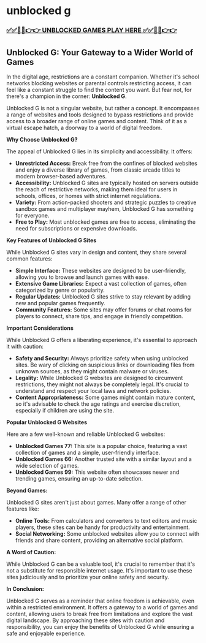 # unblocked g

### [✅✅🔴🔴👉👉 UNBLOCKED GAMES PLAY HERE ✅✅🔴🔴👉👉](https://topstoryindia.com)

## Unblocked G: Your Gateway to a Wider World of Games

In the digital age, restrictions are a constant companion. Whether it's school networks blocking websites or parental controls restricting access, it can feel like a constant struggle to find the content you want. But fear not, for there's a champion in the corner: **Unblocked G**. 

Unblocked G is not a singular website, but rather a concept. It encompasses a range of websites and tools designed to bypass restrictions and provide access to a broader range of online games and content. Think of it as a virtual escape hatch, a doorway to a world of digital freedom. 

**Why Choose Unblocked G?**

The appeal of Unblocked G lies in its simplicity and accessibility. It offers:

* **Unrestricted Access:** Break free from the confines of blocked websites and enjoy a diverse library of games, from classic arcade titles to modern browser-based adventures. 
* **Accessibility:** Unblocked G sites are typically hosted on servers outside the reach of restrictive networks, making them ideal for users in schools, offices, or homes with strict internet regulations.
* **Variety:**  From action-packed shooters and strategic puzzles to creative sandbox games and multiplayer mayhem, Unblocked G has something for everyone.
* **Free to Play:** Most unblocked games are free to access, eliminating the need for subscriptions or expensive downloads.

**Key Features of Unblocked G Sites**

While Unblocked G sites vary in design and content, they share several common features:

* **Simple Interface:** These websites are designed to be user-friendly, allowing you to browse and launch games with ease.
* **Extensive Game Libraries:** Expect a vast collection of games, often categorized by genre or popularity.
* **Regular Updates:** Unblocked G sites strive to stay relevant by adding new and popular games frequently.
* **Community Features:** Some sites may offer forums or chat rooms for players to connect, share tips, and engage in friendly competition.

**Important Considerations**

While Unblocked G offers a liberating experience, it's essential to approach it with caution:

* **Safety and Security:**  Always prioritize safety when using unblocked sites. Be wary of clicking on suspicious links or downloading files from unknown sources, as they might contain malware or viruses.
* **Legality:** While Unblocked G websites are designed to circumvent restrictions, they might not always be completely legal. It's crucial to understand and respect your local laws and network policies.
* **Content Appropriateness:** Some games might contain mature content, so it's advisable to check the age ratings and exercise discretion, especially if children are using the site.

**Popular Unblocked G Websites**

Here are a few well-known and reliable Unblocked G websites:

* **Unblocked Games 77:** This site is a popular choice, featuring a vast collection of games and a simple, user-friendly interface. 
* **Unblocked Games 66:** Another trusted site with a similar layout and a wide selection of games. 
* **Unblocked Games 99:** This website often showcases newer and trending games, ensuring an up-to-date selection.

**Beyond Games:**

Unblocked G sites aren't just about games. Many offer a range of other features like:

* **Online Tools:**  From calculators and converters to text editors and music players, these sites can be handy for productivity and entertainment.
* **Social Networking:**  Some unblocked websites allow you to connect with friends and share content, providing an alternative social platform.

**A Word of Caution:**

While Unblocked G can be a valuable tool, it's crucial to remember that it's not a substitute for responsible internet usage. It's important to use these sites judiciously and to prioritize your online safety and security.

**In Conclusion:**

Unblocked G serves as a reminder that online freedom is achievable, even within a restricted environment. It offers a gateway to a world of games and content, allowing users to break free from limitations and explore the vast digital landscape. By approaching these sites with caution and responsibility, you can enjoy the benefits of Unblocked G while ensuring a safe and enjoyable experience. 
